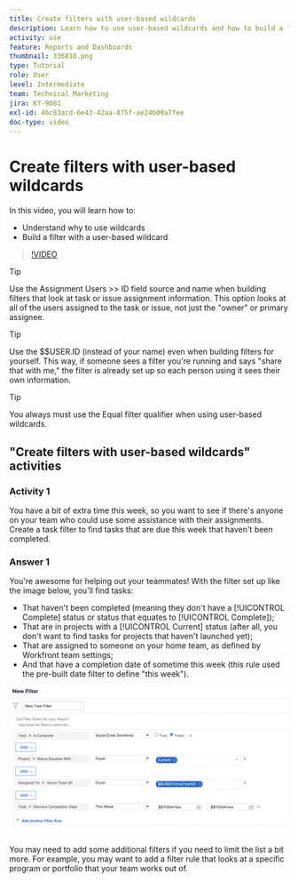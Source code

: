 ```yaml
---
title: Create filters with user-based wildcards
description: Learn how to use user-based wildcards and how to build a filter based on the logged in user.
activity: use
feature: Reports and Dashboards
thumbnail: 336810.png
type: Tutorial
role: User
level: Intermediate
team: Technical Marketing
jira: KT-9081
exl-id: 46c83acd-6e43-42aa-875f-ae24b09a7fee
doc-type: video
---
```

# Create filters with user-based wildcards

In this video, you will learn how to:

* Understand why to use wildcards 
* Build a filter with a user-based wildcard 

>[!VIDEO](https://video.tv.adobe.com/v/336810/?quality=12&learn=on)

>[!TIP]
>
>Use the Assignment Users >> ID field source and name when building filters that look at task or issue assignment information.  This option looks at all of the   users assigned to the task or issue, not just the "owner" or primary assignee. 

>[!TIP]
>
>Use the $$USER.ID (instead of your name) even when building filters for yourself. This way, if someone sees a filter you're running and says "share that with me," the filter is already set up so each person using it sees their own information. 

>[!TIP]
>
>You always must use the Equal filter qualifier when using user-based wildcards. 


## "Create filters with user-based wildcards" activities

### Activity 1

You have a bit of extra time this week, so you want to see if there's anyone on your team who could use some assistance with their assignments. Create a task filter to find tasks that are due this week that haven't been completed.  

### Answer 1

You're awesome for helping out your teammates! With the filter set up like the image below, you'll find tasks: 

* That haven't been completed (meaning they don't have a [!UICONTROL Complete] status or status that equates to [!UICONTROL Complete]); 
* That are in projects with a [!UICONTROL Current] status (after all, you don't want to find tasks for projects that haven't launched yet); 
* That are assigned to someone on your home team, as defined by Workfront team settings; 
* And that have a completion date of sometime this week (this rule used the pre-built date filter to define "this week"). 

![An image of the screen to create a task filter with a user-based wildcard](assets/user-wildcard-exercise-answer.png)

You may need to add some additional filters if you need to limit the list a bit more. For example, you may want to add a filter rule that looks at a specific program or portfolio that your team works out of.
